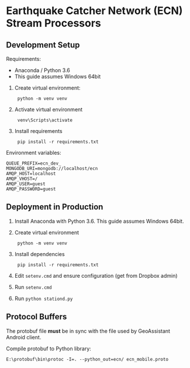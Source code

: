 # Earthquake Catcher Network (ECN) Stream Processors

## Development Setup

Requirements:

* Anaconda / Python 3.6
* This guide assumes Windows 64bit

1. Create virtual environment:

        python -m venv venv

2. Activate virtual environment

        venv\Scripts\activate

3. Install requirements

        pip install -r requirements.txt

Environment variables:

    QUEUE_PREFIX=ecn_dev_
    MONGODB_URI=mongodb://localhost/ecn
    AMQP_HOST=localhost
    AMQP_VHOST=/
    AMQP_USER=guest
    AMQP_PASSWORD=guest

## Deployment in Production

1. Install Anaconda with Python 3.6.
   This guide assumes Windows 64bit.

2. Create virtual environment

        python -m venv venv

3. Install dependencies

        pip install -r requirements.txt

4. Edit `setenv.cmd` and ensure configuration (get from Dropbox admin)
5. Run `setenv.cmd`
6. Run `python stationd.py`

## Protocol Buffers

The protobuf file **must** be in sync with the file used by GeoAssistant Android client.

Compile protobuf to Python library:

    E:\protobuf\bin\protoc -I=. --python_out=ecn/ ecn_mobile.proto
